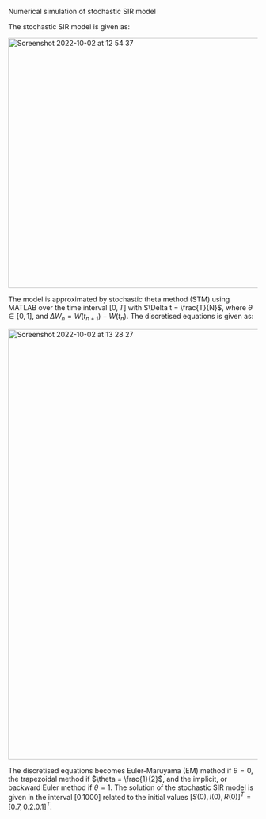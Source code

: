 Numerical simulation of stochastic SIR model

The stochastic SIR model is given as:


<img width="506" alt="Screenshot 2022-10-02 at 12 54 37" src="https://user-images.githubusercontent.com/92954583/193450583-523b6520-f87e-4983-ac97-aa17103f6240.png">

The model is approximated by stochastic theta method (STM) using MATLAB over the time interval $[0,T]$ with $\Delta t = \frac{T}{N}$, where $\theta \in [0,1]$, and $\Delta W_n = W(t_{n+1})-W(t_{n})$. The discretised equations is given as:


<img width="870" alt="Screenshot 2022-10-02 at 13 28 27" src="https://user-images.githubusercontent.com/92954583/193451658-a55f0385-85be-472c-8f01-7525a21f11fd.png">


The discretised equations becomes Euler-Maruyama (EM) method if $\theta = 0$, the trapezoidal method if $\theta = \frac{1}{2}$, and the implicit, or backward Euler method if $\theta = 1$. The solution of the stochastic SIR model is given in the interval $[0.1000]$ related to the initial values $[S(0), I(0), R(0)]^T = [0.7, 0.2. 0.1]^T$.
